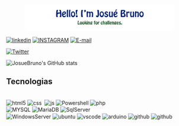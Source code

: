 <!--### Olá! Eu sou o Josué Bruno 🖐🏽-->


  
<p align="center"><a href="#"><img width="80%" src="./img/img.png" /></a></p>

[![linkedin](https://img.shields.io/badge/LinkedIn-0077B5?style=for-the-badge&logo=linkedin&logoColor=white)](https://www.linkedin.com/in/josue-bruno-256722235/) [![INSTAGRAM](https://img.shields.io/badge/Instagram-E4405F?style=for-the-badge&logo=instagram&logoColor=white)](https://www.instagram.com/josue.bruno.bsb/) [![E-mail](https://img.shields.io/badge/Microsoft_Outlook-0078D4?style=for-the-badge&logo=microsoft-outlook&logoColor=white)](mailto:josue.bruno@outlook.com.br) 

[![Twitter](https://img.shields.io/badge/Twitter-1DA1F2?style=for-the-badge&logo=twitter&logoColor=white)](https://mobile.twitter.com/JosueSBruno) 

![JosueBruno's GitHub stats](https://github-readme-stats.vercel.app/api?username=josuebruno&show_icons=true&theme=highcontrast)

## Tecnologias 

</br>

<div style="display: inline_block">
  <img align="center" alt="html5" src="https://img.shields.io/badge/HTML5-E34F26?style=for-the-badge&logo=html5&logoColor=white" />
  <img align="center" alt="css" src="https://img.shields.io/badge/CSS3-1572B6?style=for-the-badge&logo=css3&logoColor=white" />
  <img align="center" alt=""Bootstrap src="https://img.shields.io/badge/Bootstrap-563D7C?style=for-the-badge&logo=bootstrap&logoColor=white"/>
  <img align="center" alt="js" src="https://img.shields.io/badge/JavaScript-F7DF1E?style=for-the-badge&logo=javascript&logoColor=black" />
  <img align="center" alt="Powershell" src="https://img.shields.io/badge/Powershell-2CA5E0?style=for-the-badge&logo=powershell&logoColor=white"/>
  <img align="center" alt="php" src="https://img.shields.io/badge/PHP-777BB4?style=for-the-badge&logo=php&logoColor=white"/>
  
  </br>

  <img align="center" alt="MYSQL" src="https://img.shields.io/badge/MySQL-00000F?style=for-the-badge&logo=mysql&logoColor=white"/>
 <img align="center" alt="MariaDB" src="https://img.shields.io/badge/MariaDB-003545?style=for-the-badge&logo=mariadb&logoColor=white"/>
 <img align="center" alt="SqlServer" src="https://img.shields.io/badge/Microsoft_SQL_Server-CC2927?style=for-the-badge&logo=microsoft-sql-server&logoColor=white"/>
 
 </br>

 <img align="center" alt="WindowsServer" src="https://img.shields.io/badge/Windows-0078D6?style=for-the-badge&logo=windows&logoColor=white"/>
  <img align="center" alt="ubuntu" src="https://img.shields.io/badge/Ubuntu-E95420?style=for-the-badge&logo=ubuntu&logoColor=white"/>
<img align="center" alt="vscode" src="https://img.shields.io/badge/Made%20for-VSCode-1f425f.svg"/>
<img align="center" alt="arduino" src="https://img.shields.io/badge/Arduino-00979D?style=for-the-badge&logo=Arduino&logoColor=white"/>
<img align="center" alt="github" src="https://img.shields.io/badge/GitHub-100000?style=for-the-badge&logo=github&logoColor=white"/>
<img align="center" alt="github" src="https://img.shields.io/badge/GitLab-330F63?style=for-the-badge&logo=gitlab&logoColor=white"/>

</div>
